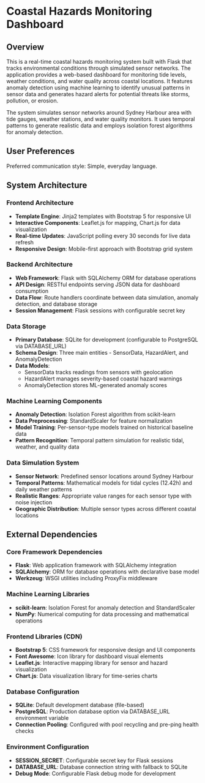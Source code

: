 # Coastal Hazards Monitoring Dashboard

## Overview

This is a real-time coastal hazards monitoring system built with Flask that tracks environmental conditions through simulated sensor networks. The application provides a web-based dashboard for monitoring tide levels, weather conditions, and water quality across coastal locations. It features anomaly detection using machine learning to identify unusual patterns in sensor data and generates hazard alerts for potential threats like storms, pollution, or erosion.

The system simulates sensor networks around Sydney Harbour area with tide gauges, weather stations, and water quality monitors. It uses temporal patterns to generate realistic data and employs isolation forest algorithms for anomaly detection.

## User Preferences

Preferred communication style: Simple, everyday language.

## System Architecture

### Frontend Architecture
- **Template Engine**: Jinja2 templates with Bootstrap 5 for responsive UI
- **Interactive Components**: Leaflet.js for mapping, Chart.js for data visualization
- **Real-time Updates**: JavaScript polling every 30 seconds for live data refresh
- **Responsive Design**: Mobile-first approach with Bootstrap grid system

### Backend Architecture
- **Web Framework**: Flask with SQLAlchemy ORM for database operations
- **API Design**: RESTful endpoints serving JSON data for dashboard consumption
- **Data Flow**: Route handlers coordinate between data simulation, anomaly detection, and database storage
- **Session Management**: Flask sessions with configurable secret key

### Data Storage
- **Primary Database**: SQLite for development (configurable to PostgreSQL via DATABASE_URL)
- **Schema Design**: Three main entities - SensorData, HazardAlert, and AnomalyDetection
- **Data Models**: 
  - SensorData tracks readings from sensors with geolocation
  - HazardAlert manages severity-based coastal hazard warnings
  - AnomalyDetection stores ML-generated anomaly scores

### Machine Learning Components
- **Anomaly Detection**: Isolation Forest algorithm from scikit-learn
- **Data Preprocessing**: StandardScaler for feature normalization
- **Model Training**: Per-sensor-type models trained on historical baseline data
- **Pattern Recognition**: Temporal pattern simulation for realistic tidal, weather, and quality data

### Data Simulation System
- **Sensor Network**: Predefined sensor locations around Sydney Harbour
- **Temporal Patterns**: Mathematical models for tidal cycles (12.42h) and daily weather patterns
- **Realistic Ranges**: Appropriate value ranges for each sensor type with noise injection
- **Geographic Distribution**: Multiple sensor types across different coastal locations

## External Dependencies

### Core Framework Dependencies
- **Flask**: Web application framework with SQLAlchemy integration
- **SQLAlchemy**: ORM for database operations with declarative base model
- **Werkzeug**: WSGI utilities including ProxyFix middleware

### Machine Learning Libraries
- **scikit-learn**: Isolation Forest for anomaly detection and StandardScaler
- **NumPy**: Numerical computing for data processing and mathematical operations

### Frontend Libraries (CDN)
- **Bootstrap 5**: CSS framework for responsive design and UI components
- **Font Awesome**: Icon library for dashboard visual elements
- **Leaflet.js**: Interactive mapping library for sensor and hazard visualization
- **Chart.js**: Data visualization library for time-series charts

### Database Configuration
- **SQLite**: Default development database (file-based)
- **PostgreSQL**: Production database option via DATABASE_URL environment variable
- **Connection Pooling**: Configured with pool recycling and pre-ping health checks

### Environment Configuration
- **SESSION_SECRET**: Configurable secret key for Flask sessions
- **DATABASE_URL**: Database connection string with fallback to SQLite
- **Debug Mode**: Configurable Flask debug mode for development